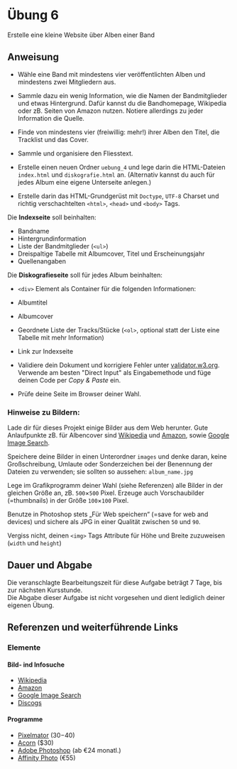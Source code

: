 # Übung 6

Erstelle eine kleine Website über Alben einer Band


## Anweisung

- Wähle eine Band mit mindestens vier veröffentlichten Alben und mindestens zwei Mitgliedern aus.

- Sammle dazu ein wenig Information, wie die Namen der Bandmitglieder und etwas Hintergrund. Dafür kannst du die Bandhomepage, Wikipedia oder zB. Seiten von Amazon nutzen. Notiere allerdings zu jeder Information die Quelle.

- Finde von mindestens vier (freiwillig: mehr!) ihrer Alben den Titel, die Tracklist und das Cover.

- Sammle und organisiere den Fliesstext.

- Erstelle einen neuen Ordner `uebung_4` und lege darin die HTML-Dateien `index.html` und `diskografie.html` an. (Alternativ kannst du auch für jedes Album eine eigene Unterseite anlegen.)

- Erstelle darin das HTML-Grundgerüst mit `Doctype`, `UTF-8` Charset und richtig verschachtelten `<html>`, `<head>` und `<body>` Tags.

Die **Indexseite** soll beinhalten:

- Bandname
- Hintergrundinformation
- Liste der Bandmitglieder (`<ul>`)
- Dreispaltige Tabelle mit Albumcover, Titel und Erscheinungsjahr
- Quellenangaben

Die **Diskografieseite** soll für jedes Album beinhalten:

- `<div>` Element als Container für die folgenden Informationen:
- Albumtitel
- Albumcover
- Geordnete Liste der Tracks/Stücke (`<ol>`, optional statt der Liste eine Tabelle mit mehr Information)
- Link zur Indexseite

- Validiere dein Dokument und korrigiere Fehler unter [validator.w3.org](http://validator.w3.org/). Verwende am besten "Direct Input" als Eingabemethode und füge deinen Code per *Copy & Paste* ein.

- Prüfe deine Seite im Browser deiner Wahl.


### Hinweise zu Bildern:

Lade dir für dieses Projekt einige Bilder aus dem Web herunter. Gute Anlaufpunkte zB. für Albencover sind [Wikipedia]() und [Amazon](), sowie [Google Image Search]().

Speichere deine Bilder in einen Unterordner `images` und denke daran, keine Großschreibung, Umlaute oder Sonderzeichen bei der Benennung der Dateien zu verwenden; sie sollten so aussehen: `album_name.jpg`

Lege im Grafikprogramm deiner Wahl (siehe Referenzen) alle Bilder in der gleichen Größe an, zB. `500`×`500` Pixel. Erzeuge auch Vorschaubilder (=thumbnails) in der Größe `100`×`100` Pixel.

Benutze in Photoshop stets „Für Web speichern“ (=save for web and devices) und sichere als JPG in einer Qualität zwischen `50` und `90`.

Vergiss nicht, deinen `<img>` Tags Attribute für Höhe und Breite zuzuweisen (`width` und `height`)


## Dauer und Abgabe

Die veranschlagte Bearbeitungszeit für diese Aufgabe beträgt 7 Tage, bis zur nächsten Kursstunde.  
Die Abgabe dieser Aufgabe ist nicht vorgesehen und dient lediglich deiner eigenen Übung.

## Referenzen und weiterführende Links

### Elemente

#### Bild- ind Infosuche

- [Wikipedia](https://www.wikipedia.org/)
- [Amazon](https://smile.amazon.de/)
- [Google Image Search](https://images.google.com/)
- [Discogs](https://www.discogs.com/)

#### Programme

- [Pixelmator](http://www.pixelmator.com/) ($30-$40)
- [Acorn](https://flyingmeat.com/acorn/) ($30)
- [Adobe Photoshop](https://www.adobe.com/de/products/photoshop.html) (ab €24 monatl.)
- [Affinity Photo](https://affinity.serif.com/de/photo/) (€55)
